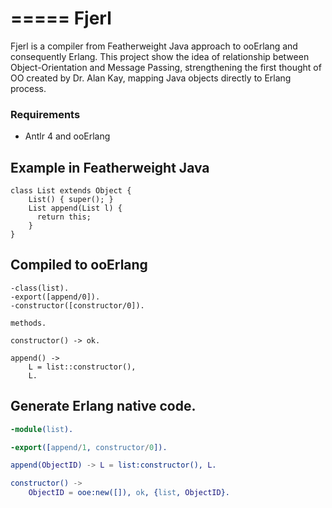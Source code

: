 =====
Fjerl
=====

Fjerl is a compiler from Featherweight Java approach to ooErlang and consequently Erlang. This project show the idea of relationship between Object-Orientation and Message Passing, strengthening the first thought of OO created by Dr. Alan Kay, mapping Java objects directly to Erlang process.

### Requirements
* Antlr 4 and ooErlang

Example in Featherweight Java 
-------------
```fjava
class List extends Object {
    List() { super(); }
    List append(List l) {
      return this;
    }
}
```
Compiled to ooErlang
-------------
```ooerlang
-class(list).
-export([append/0]).
-constructor([constructor/0]).

methods.

constructor() -> ok.

append() ->
    L = list::constructor(),
    L.
```
Generate Erlang native code.
-------------
```erlang
-module(list).

-export([append/1, constructor/0]).

append(ObjectID) -> L = list:constructor(), L.

constructor() ->
    ObjectID = ooe:new([]), ok, {list, ObjectID}.
```
